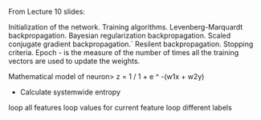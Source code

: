 From Lecture 10 slides:

Initialization of the network.
Training algorithms.
    Levenberg-Marquardt backpropagation.
    Bayesian regularization backpropagation.
    Scaled conjugate gradient backpropagation.`
    Resilent backpropagation.
Stopping criteria.
Epoch - is the measure of the number of times all the training vectors are used to update the weights.



Mathematical model of neuron> z = 1 / 1 + e ^ -(w1x + w2y)





- Calculate systemwide entropy

loop all features
	loop values for current feature
		loop different labels 